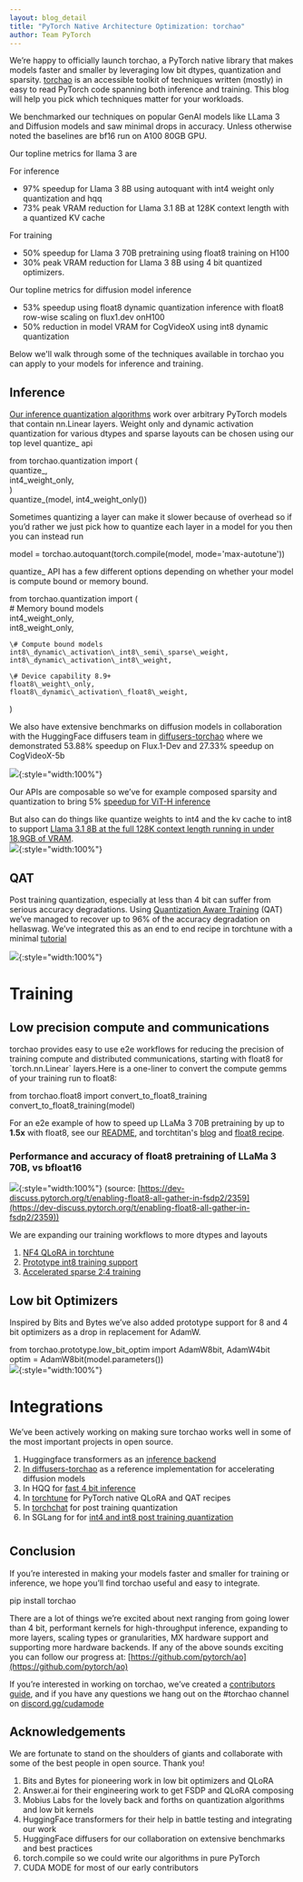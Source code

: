 ```yaml
---
layout: blog_detail
title: "PyTorch Native Architecture Optimization: torchao"
author: Team PyTorch
---
```



We’re happy to officially launch torchao, a PyTorch native library that makes models faster and smaller by leveraging low bit dtypes, quantization and sparsity. [torchao](https://github.com/pytorch/ao) is an accessible toolkit of techniques written (mostly) in easy to read PyTorch code spanning both inference and training. This blog will help you pick which techniques matter for your workloads.

We benchmarked our techniques on popular GenAI models like LLama 3 and Diffusion models and saw minimal drops in accuracy. Unless otherwise noted the baselines are bf16 run on A100 80GB GPU.

Our topline metrics for llama 3 are

For inference

* 97% speedup for Llama 3 8B using autoquant with int4 weight only quantization and hqq  
* 73% peak VRAM reduction for Llama 3.1 8B at 128K context length with a quantized KV cache

For training

* 50% speedup for Llama 3 70B pretraining using float8 training on H100  
* 30% peak VRAM reduction for Llama 3 8B using 4 bit quantized optimizers.

Our topline metrics for diffusion model inference 

* 53% speedup using float8 dynamic quantization inference with float8 row-wise scaling on flux1.dev onH100  
* 50% reduction in model VRAM for CogVideoX using int8 dynamic quantization

Below we'll walk through some of the techniques available in torchao you can apply to your models for inference and training.

## Inference

[Our inference quantization algorithms](https://github.com/pytorch/ao/tree/main/torchao/quantization) work over arbitrary PyTorch models that contain nn.Linear layers. Weight only and dynamic activation quantization for various dtypes and sparse layouts can be chosen using our top level quantize\_ api

from torchao.quantization import (  
    quantize\_,  
    int4\_weight\_only,  
)  
quantize\_(model, int4\_weight\_only())

Sometimes quantizing a layer can make it slower because of overhead so if you’d rather we just pick how to quantize each layer in a model for you then you can instead run

model \= torchao.autoquant(torch.compile(model, mode='max-autotune'))

quantize\_ API has a few different options depending on whether your model is compute bound or memory bound.

from torchao.quantization import (  
    \# Memory bound models  
    int4\_weight\_only,  
    int8\_weight\_only,

    \# Compute bound models  
    int8\_dynamic\_activation\_int8\_semi\_sparse\_weight,  
    int8\_dynamic\_activation\_int8\_weight,  
      
    \# Device capability 8.9+  
    float8\_weight\_only,  
    float8\_dynamic\_activation\_float8\_weight,  
)
 

We also have extensive benchmarks on diffusion models in collaboration with the HuggingFace diffusers team in [diffusers-torchao](https://github.com/sayakpaul/diffusers-torchao) where we demonstrated 53.88% speedup on Flux.1-Dev and 27.33% speedup on CogVideoX-5b

![](/assets/images/Figure_1.png){:style="width:100%"}


Our APIs are composable so we’ve for example composed sparsity and quantization to bring 5% [speedup for ViT-H inference](https://github.com/pytorch/ao/tree/main/torchao/sparsity)

But also can do things like quantize weights to int4 and the kv cache to int8 to support [Llama 3.1 8B at the full 128K context length running in under 18.9GB of VRAM](https://github.com/pytorch/ao/pull/738).   
![](/assets/images/Figure_2.png){:style="width:100%"}

## QAT

Post training quantization, especially at less than 4 bit can suffer from serious accuracy degradations. Using [Quantization Aware Training](https://pytorch.org/blog/quantization-aware-training/) (QAT) we’ve managed to recover up to 96% of the accuracy degradation on hellaswag. We’ve integrated this as an end to end recipe in torchtune with a minimal [tutorial](https://github.com/pytorch/ao/tree/main/torchao/quantization/prototype/qat)

![](/assets/assets/Figure_3.png){:style="width:100%"}

# Training

## Low precision compute and communications

torchao provides easy to use e2e workflows for reducing the precision of training compute and distributed communications, starting with float8 for \`torch.nn.Linear\` layers.Here is a one-liner to convert the compute gemms of your training run to float8:

from torchao.float8 import convert\_to\_float8\_training  
convert\_to\_float8\_training(model)

For an e2e example of how to speed up LLaMa 3 70B pretraining by up to **1.5x** with float8, see our [README](https://github.com/pytorch/ao/tree/main/torchao/float8), and torchtitan's [blog](https://dev-discuss.pytorch.org/t/enabling-float8-all-gather-in-fsdp2/2359) and [float8 recipe](https://github.com/pytorch/torchtitan/blob/main/docs/float8.md).

### Performance and accuracy of float8 pretraining of LLaMa 3 70B, vs bfloat16

![](/assets/images/Figure_4.png){:style="width:100%"}
(source: [https://dev-discuss.pytorch.org/t/enabling-float8-all-gather-in-fsdp2/2359](https://dev-discuss.pytorch.org/t/enabling-float8-all-gather-in-fsdp2/2359)) 

We are expanding our training workflows to more dtypes and layouts

1. [NF4 QLoRA in torchtune](https://pytorch.org/torchtune/main/tutorials/qlora_finetune.html)  
2. [Prototype int8 training support](https://github.com/pytorch/ao/pull/748)  
3. [Accelerated sparse 2:4 training](https://pytorch.org/blog/accelerating-neural-network-training/) 

## Low bit Optimizers

Inspired by Bits and Bytes we’ve also added prototype support for 8 and 4 bit optimizers as a drop in replacement for AdamW.

from torchao.prototype.low\_bit\_optim import AdamW8bit, AdamW4bit  
optim \= AdamW8bit(model.parameters())  
![](/assets/images/Figure_5.png){:style="width:100%"}

# Integrations

We’ve been actively working on making sure torchao works well in some of the most important projects in open source.

1. Huggingface transformers as an [inference backend](https://huggingface.co/docs/transformers/main/quantization/torchao)   
2. [In diffusers-torchao](https://github.com/sayakpaul/diffusers-torchao) as a reference implementation for accelerating diffusion models   
3. In HQQ for [fast 4 bit inference](https://github.com/mobiusml/hqq#faster-inference)    
4. In [torchtune](https://github.com/pytorch/torchtune) for PyTorch native QLoRA and QAT recipes   
5. In [torchchat](https://github.com/pytorch/torchchat) for post training quantization   
6. In SGLang for for [int4 and int8 post training quantization](https://github.com/sgl-project/sglang/pull/1341) 

# 

## Conclusion

If you’re interested in making your models faster and smaller for training or inference, we hope you’ll find torchao useful and easy to integrate. 

pip install torchao

There are a lot of things we’re excited about next ranging from going lower than 4 bit, performant kernels for high-throughput inference, expanding to more layers, scaling types or granularities, MX hardware support and supporting more hardware backends. If any of the above sounds exciting you can follow our progress at: [https://github.com/pytorch/ao](https://github.com/pytorch/ao)

If you’re interested in working on torchao, we’ve created a [contributors guide](https://github.com/pytorch/ao/issues/391), and if you have any questions we hang out on the \#torchao channel on [discord.gg/cudamode](http://discord.gg/cudamode)

## Acknowledgements

We are fortunate to stand on the shoulders of giants and collaborate with some of the best people in open source. Thank you\!

1. Bits and Bytes for pioneering work in low bit optimizers and QLoRA  
2. Answer.ai for their engineering work to get FSDP and QLoRA composing  
3. Mobius Labs for the lovely back and forths on quantization algorithms and low bit kernels  
4. HuggingFace transformers for their help in battle testing and integrating our work  
5. HuggingFace diffusers for our collaboration on extensive benchmarks and best practices  
6. torch.compile so we could write our algorithms in pure PyTorch  
7. CUDA MODE for most of our early contributors
